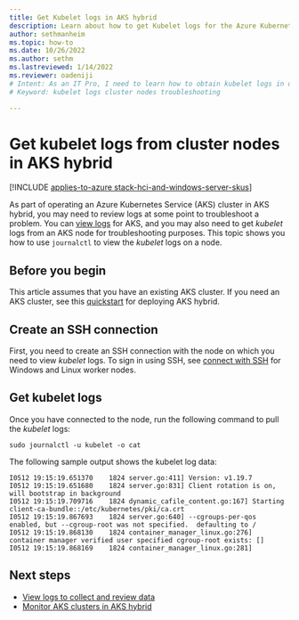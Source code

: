 ```yaml
---
title: Get Kubelet logs in AKS hybrid
description: Learn about how to get Kubelet logs for the Azure Kubernetes Service (AKS) in an AKS hybrid deployment.
author: sethmanheim
ms.topic: how-to
ms.date: 10/26/2022
ms.author: sethm 
ms.lastreviewed: 1/14/2022
ms.reviewer: oadeniji
# Intent: As an IT Pro, I need to learn how to obtain kubelet logs in order to troubleshoot problems with my Azure Kubernetes Service in AKS hybrid.  
# Keyword: kubelet logs cluster nodes troubleshooting

---
```


# Get kubelet logs from cluster nodes in AKS hybrid

[!INCLUDE [applies-to-azure stack-hci-and-windows-server-skus](includes/aks-hci-applies-to-skus/aks-hybrid-applies-to-azure-stack-hci-windows-server-sku.md)]

As part of operating an Azure Kubernetes Service (AKS) cluster in AKS hybrid, you may need to review logs at some point to troubleshoot a problem. You can [view logs](./view-logs.md) for AKS, and you may also need to get _kubelet_ logs from an AKS node for troubleshooting purposes. This topic shows you how to use `journalctl` to view the _kubelet_ logs on a node.

## Before you begin

This article assumes that you have an existing AKS cluster. If you need an AKS cluster, see this [quickstart](kubernetes-walkthrough-powershell.md) for deploying AKS hybrid.

## Create an SSH connection

First, you need to create an SSH connection with the node on which you need to view _kubelet_ logs. To sign in using SSH, see [connect with SSH](./ssh-connection.md) for Windows and Linux worker nodes.

## Get kubelet logs

Once you have connected to the node, run the following command to pull the _kubelet_ logs:

```console
sudo journalctl -u kubelet -o cat
```
The following sample output shows the kubelet log data:

```output
I0512 19:15:19.651370    1824 server.go:411] Version: v1.19.7
I0512 19:15:19.651680    1824 server.go:831] Client rotation is on, will bootstrap in background
I0512 19:15:19.709716    1824 dynamic_cafile_content.go:167] Starting client-ca-bundle::/etc/kubernetes/pki/ca.crt
I0512 19:15:19.867693    1824 server.go:640] --cgroups-per-qos enabled, but --cgroup-root was not specified.  defaulting to /
I0512 19:15:19.868130    1824 container_manager_linux.go:276] container manager verified user specified cgroup-root exists: []
I0512 19:15:19.868169    1824 container_manager_linux.go:281]
```

## Next steps

- [View logs to collect and review data](./view-logs.md) 
- [Monitor AKS clusters in AKS hybrid](./monitor-logging.md)
